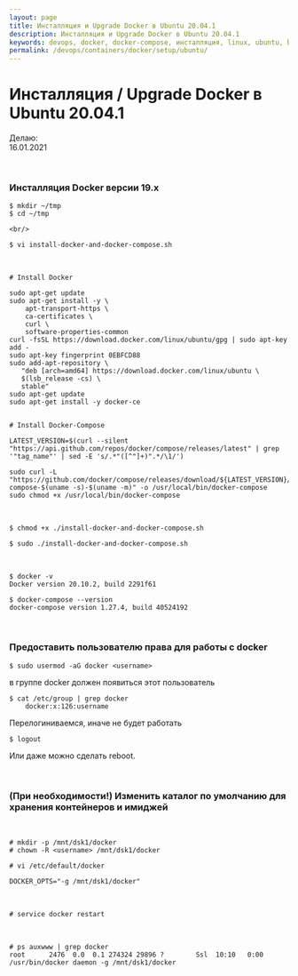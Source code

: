 ```yaml
---
layout: page
title: Инсталляция и Upgrade Docker в Ubuntu 20.04.1
description: Инсталляция и Upgrade Docker в Ubuntu 20.04.1
keywords: devops, docker, docker-compose, инсталляция, linux, ubuntu, bash скрипт
permalink: /devops/containers/docker/setup/ubuntu/
---
```


# Инсталляция / Upgrade Docker в Ubuntu 20.04.1

Делаю:  
16.01.2021

<br/>

### Инсталляция Docker версии 19.x

```
$ mkdir ~/tmp
$ cd ~/tmp

<br/>

$ vi install-docker-and-docker-compose.sh

```

<br/>

```
# Install Docker

sudo apt-get update
sudo apt-get install -y \
    apt-transport-https \
    ca-certificates \
    curl \
    software-properties-common
curl -fsSL https://download.docker.com/linux/ubuntu/gpg | sudo apt-key add -
sudo apt-key fingerprint 0EBFCD88
sudo add-apt-repository \
   "deb [arch=amd64] https://download.docker.com/linux/ubuntu \
   $(lsb_release -cs) \
   stable"
sudo apt-get update
sudo apt-get install -y docker-ce


# Install Docker-Compose

LATEST_VERSION=$(curl --silent "https://api.github.com/repos/docker/compose/releases/latest" | grep '"tag_name"' | sed -E 's/.*"([^"]+)".*/\1/')

sudo curl -L "https://github.com/docker/compose/releases/download/${LATEST_VERSION}/docker-compose-$(uname -s)-$(uname -m)" -o /usr/local/bin/docker-compose
sudo chmod +x /usr/local/bin/docker-compose
```

<br/>

    $ chmod +x ./install-docker-and-docker-compose.sh

    $ sudo ./install-docker-and-docker-compose.sh

<br/>

```
$ docker -v
Docker version 20.10.2, build 2291f61

$ docker-compose --version
docker-compose version 1.27.4, build 40524192
```

<br/>

### Предоставить пользователю права для работы с docker

    $ sudo usermod -aG docker <username>

в группе docker должен появиться этот пользователь

    $ cat /etc/group | grep docker
        docker:x:126:username

Перелогиниваемся, иначе не будет работать

    $ logout

Или даже можно сделать reboot.

<br/>

### (При необходимости!) Изменить каталог по умолчанию для хранения контейнеров и имиджей

<br/>

    # mkdir -p /mnt/dsk1/docker
    # chown -R <username> /mnt/dsk1/docker

    # vi /etc/default/docker

    DOCKER_OPTS="-g /mnt/dsk1/docker"

<br/>

    # service docker restart

<br/>

    # ps auxwww | grep docker
    root      2476  0.0  0.1 274324 29896 ?        Ssl  10:10   0:00 /usr/bin/docker daemon -g /mnt/dsk1/docker
